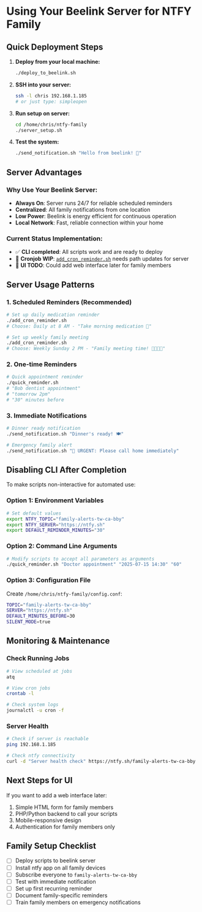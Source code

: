 # Using Your Beelink Server for NTFY Family

## Quick Deployment Steps

1. **Deploy from your local machine:**
   ```bash
   ./deploy_to_beelink.sh
   ```

2. **SSH into your server:**
   ```bash
   ssh -l chris 192.168.1.185
   # or just type: simpleopen
   ```

3. **Run setup on server:**
   ```bash
   cd /home/chris/ntfy-family
   ./server_setup.sh
   ```

4. **Test the system:**
   ```bash
   ./send_notification.sh "Hello from beelink! 🚀"
   ```

## Server Advantages

### Why Use Your Beelink Server:
- **Always On**: Server runs 24/7 for reliable scheduled reminders
- **Centralized**: All family notifications from one location
- **Low Power**: Beelink is energy efficient for continuous operation
- **Local Network**: Fast, reliable connection within your home

### Current Status Implementation:
- ✅ **CLI completed**: All scripts work and are ready to deploy
- 🔄 **Cronjob WIP**: [`add_cron_reminder.sh`](add_cron_reminder.sh:21) needs path updates for server
- 📱 **UI TODO**: Could add web interface later for family members

## Server Usage Patterns

### 1. Scheduled Reminders (Recommended)
```bash
# Set up daily medication reminder
./add_cron_reminder.sh
# Choose: Daily at 8 AM - "Take morning medication 💊"

# Set up weekly family meeting
./add_cron_reminder.sh  
# Choose: Weekly Sunday 2 PM - "Family meeting time! 👨‍👩‍👧‍👦"
```

### 2. One-time Reminders
```bash
# Quick appointment reminder
./quick_reminder.sh
# "Bob dentist appointment"
# "tomorrow 2pm"
# "30" minutes before
```

### 3. Immediate Notifications
```bash
# Dinner ready notification
./send_notification.sh "Dinner's ready! 🍽️"

# Emergency family alert
./send_notification.sh "🚨 URGENT: Please call home immediately"
```

## Disabling CLI After Completion

To make scripts non-interactive for automated use:

### Option 1: Environment Variables
```bash
# Set default values
export NTFY_TOPIC="family-alerts-tw-ca-bby"
export NTFY_SERVER="https://ntfy.sh"
export DEFAULT_REMINDER_MINUTES="30"
```

### Option 2: Command Line Arguments
```bash
# Modify scripts to accept all parameters as arguments
./quick_reminder.sh "Doctor appointment" "2025-07-15 14:30" "60"
```

### Option 3: Configuration File
Create `/home/chris/ntfy-family/config.conf`:
```bash
TOPIC="family-alerts-tw-ca-bby"
SERVER="https://ntfy.sh"
DEFAULT_MINUTES_BEFORE=30
SILENT_MODE=true
```

## Monitoring & Maintenance

### Check Running Jobs
```bash
# View scheduled at jobs
atq

# View cron jobs
crontab -l

# Check system logs
journalctl -u cron -f
```

### Server Health
```bash
# Check if server is reachable
ping 192.168.1.185

# Check ntfy connectivity
curl -d "Server health check" https://ntfy.sh/family-alerts-tw-ca-bby
```

## Next Steps for UI

If you want to add a web interface later:
1. Simple HTML form for family members
2. PHP/Python backend to call your scripts
3. Mobile-responsive design
4. Authentication for family members only

## Family Setup Checklist

- [ ] Deploy scripts to beelink server
- [ ] Install ntfy app on all family devices
- [ ] Subscribe everyone to `family-alerts-tw-ca-bby`
- [ ] Test with immediate notification
- [ ] Set up first recurring reminder
- [ ] Document family-specific reminders
- [ ] Train family members on emergency notifications